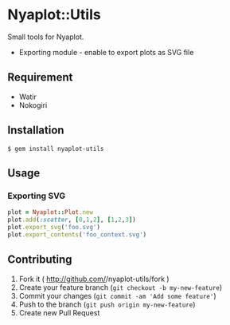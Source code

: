 # Nyaplot::Utils

Small tools for Nyaplot.

* Exporting module - enable to export plots as SVG file

## Requirement

* Watir
* Nokogiri

## Installation

```shell
$ gem install nyaplot-utils
```

## Usage
### Exporting SVG

```ruby
plot = Nyaplot::Plot.new
plot.add(:scatter, [0,1,2], [1,2,3])
plot.export_svg('foo.svg')
plot.export_contents('foo_context.svg')
```

## Contributing

1. Fork it ( http://github.com/<my-github-username>/nyaplot-utils/fork )
2. Create your feature branch (`git checkout -b my-new-feature`)
3. Commit your changes (`git commit -am 'Add some feature'`)
4. Push to the branch (`git push origin my-new-feature`)
5. Create new Pull Request
